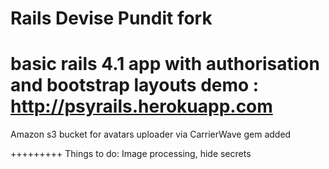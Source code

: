 Rails Devise Pundit fork 
=========
basic rails 4.1 app with authorisation and bootstrap layouts
demo : http://psyrails.herokuapp.com
=========
Amazon s3 bucket for avatars uploader via CarrierWave gem added


+++++++++
Things to do: Image processing, hide secrets
